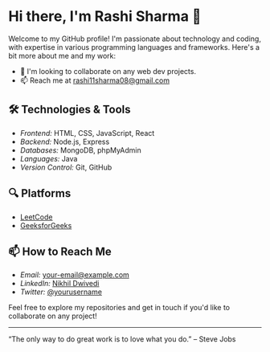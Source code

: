 
# Hi there, I'm Rashi Sharma 👋

Welcome to my GitHub profile! I'm passionate about technology and coding, with expertise in various programming languages and frameworks. Here's a bit more about me and my work:
- 👯 I'm looking to collaborate on any web dev projects.
- 📫 Reach me at [rashi11sharma08@gmail.com](mailto:your-email@example.com)

## 🛠️ Technologies & Tools
- *Frontend:* HTML, CSS, JavaScript, React
- *Backend:* Node.js, Express
- *Databases:* MongoDB, phpMyAdmin
- *Languages:* Java
- *Version Control:* Git, GitHub

## 🔍 Platforms
- [LeetCode](https://leetcode.com/)
- [GeeksforGeeks](https://www.geeksforgeeks.org/)

<!--
## 📈 GitHub Stats
![Nikhil's GitHub stats](https://github-readme-stats.vercel.app/api?username=yourusername&show_icons=true&theme=radical)

## 🏆 Top Languages
![Top Langs](https://github-readme-stats.vercel.app/api/top-langs/?username=yourusername&layout=compact&theme=radical)-->

## 📫 How to Reach Me
- *Email:* [your-email@example.com](mailto:your-email@example.com)
- *LinkedIn:* [Nikhil Dwivedi](https://www.linkedin.com/in/yourusername)
- *Twitter:* [@yourusername](https://twitter.com/yourusername)

Feel free to explore my repositories and get in touch if you'd like to collaborate on any project!

---

“The only way to do great work is to love what you do.” – Steve Jobs
